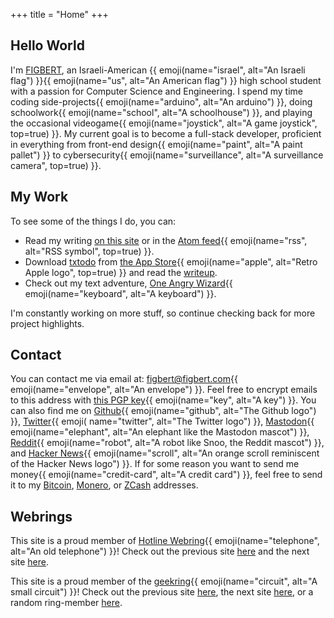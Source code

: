 +++
title = "Home"
+++

## Hello World

I'm [FIGBERT](/), an Israeli-American {{ emoji(name="israel", alt="An Israeli flag") }}{{ emoji(name="us", alt="An American flag") }} high school student with a passion for
Computer Science and Engineering. I spend my time coding side-projects{{ emoji(name="arduino", alt="An arduino") }}, doing schoolwork{{ emoji(name="school", alt="A schoolhouse")
}}, and playing the occasional videogame{{ emoji(name="joystick", alt="A game joystick", top=true) }}. My current goal is to become a full-stack developer, proficient
in everything from front-end design{{ emoji(name="paint", alt="A paint pallet") }} to cybersecurity{{ emoji(name="surveillance", alt="A surveillance camera", top=true) }}.

## My Work

To see some of the things I do, you can:

* Read my writing [on this site][posts] or in the [Atom feed][atom]{{ emoji(name="rss", alt="RSS symbol", top=true) }}.
* Download [txtodo][txtodo-site] from [the App Store][txtodo-store]{{ emoji(name="apple", alt="Retro Apple logo", top=true) }} and read the [writeup][txtodo-article].
* Check out my text adventure, [One Angry Wizard][txt-adventure]{{ emoji(name="keyboard", alt="A keyboard") }}.

I'm constantly working on more stuff, so continue checking back for more project highlights.

## Contact

You can contact me via email at: [figbert@figbert.com][email]{{ emoji(name="envelope", alt="An envelope") }}. Feel free to encrypt emails to this address with [this PGP
key][pgp]{{ emoji(name="key", alt="A key") }}. You can also find me on [Github][github]{{ emoji(name="github", alt="The Github logo") }}, [Twitter][twitter]{{ emoji(
name="twitter", alt="The Twitter logo") }}, [Mastodon][mastodon]{{ emoji(name="elephant", alt="An elephant like the Mastodon mascot") }}, [Reddit][reddit]{{ emoji(name="robot",
alt="A robot like Snoo, the Reddit mascot") }}, and [Hacker News][hn]{{ emoji(name="scroll", alt="An orange scroll reminiscent of the Hacker News logo") }}. If for some reason
you want to send me money{{ emoji(name="credit-card", alt="A credit card") }}, feel free to send it to my [Bitcoin][bitcoin], [Monero][monero], or [ZCash][zcash] addresses.

## Webrings

This site is a proud member of [Hotline Webring][hotline-webring]{{ emoji(name="telephone", alt="An old telephone") }}! Check out the previous site [here][hw-prev] and the next
site [here][hw-next].

This site is a proud member of the [geekring][geekring]{{ emoji(name="circuit", alt="A small circuit") }}! Check out the previous site [here][gr-prev], the next site
[here][gr-next], or a random ring-member [here][gr-rand].

[email]: mailto:figbert@figbert.com
[pgp]: /publickey-pgp.asc
[github]: https://github.com/figbert
[twitter]: https://twitter.com/therealfigbert
[mastodon]: https://fosstodon.org/@figbert
[reddit]: https://www.reddit.com/user/therealFIGBERT
[hn]: https://news.ycombinator.com/user?id=figbert
[bitcoin]: /bitcoin.txt
[monero]: /monero.txt
[zcash]: /zcash.txt
[posts]: @/posts/_index.md
[atom]: /atom.xml
[txtodo-site]: https://txtodo.app/
[txtodo-store]: https://apps.apple.com/us/app/txtodo/id1504609185
[txtodo-article]: @/projects/txtodo/index.md
[txt-adventure]: /one-angry-wizard.gblorb
[hotline-webring]: https://hotlinewebring.club/
[hw-prev]: https://hotlinewebring.club/FIGBERT/previous
[hw-next]: https://hotlinewebring.club/FIGBERT/next
[geekring]: https://geekring.net/
[gr-prev]: http://geekring.net/site/79/previous
[gr-next]: http://geekring.net/site/79/next
[gr-rand]: http://geekring.net/site/79/random

